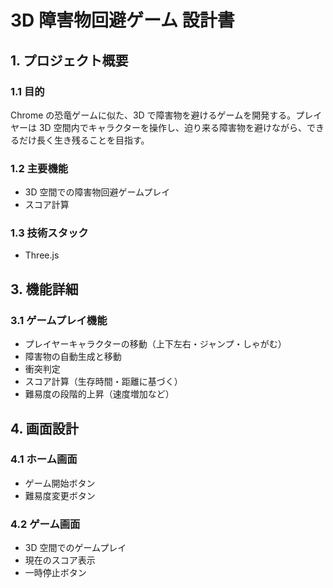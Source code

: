 # 3D 障害物回避ゲーム 設計書

## 1. プロジェクト概要

### 1.1 目的

Chrome の恐竜ゲームに似た、3D で障害物を避けるゲームを開発する。プレイヤーは 3D 空間内でキャラクターを操作し、迫り来る障害物を避けながら、できるだけ長く生き残ることを目指す。

### 1.2 主要機能

- 3D 空間での障害物回避ゲームプレイ
- スコア計算

### 1.3 技術スタック

- Three.js

## 3. 機能詳細

### 3.1 ゲームプレイ機能

- プレイヤーキャラクターの移動（上下左右・ジャンプ・しゃがむ）
- 障害物の自動生成と移動
- 衝突判定
- スコア計算（生存時間・距離に基づく）
- 難易度の段階的上昇（速度増加など）

## 4. 画面設計

### 4.1 ホーム画面

- ゲーム開始ボタン
- 難易度変更ボタン

### 4.2 ゲーム画面

- 3D 空間でのゲームプレイ
- 現在のスコア表示
- 一時停止ボタン
